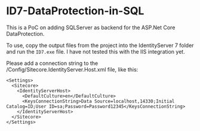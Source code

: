 # ID7-DataProtection-in-SQL
This is a PoC on adding SQLServer as backend for the ASP.Net Core DataProtection.

To use, copy the output files from the project into the IdentityServer 7 folder and run the ``ID7.exe`` file. I have not tested this with the IIS integration yet.

Please add a connection string to the /Config/Sitecore.IdentityServer.Host.xml file, like this:
```<?xml version="1.0" encoding="utf-8" ?>
<Settings>
  <Sitecore>
    <IdentityServerHost>
      <DefaultCulture>en</DefaultCulture>
      <KeysConnectionString>Data Source=localhost,14330;Initial Catalog=ID;User ID=sa;Password=Password12345</KeysConnectionString>
    </IdentityServerHost>
  </Sitecore>
</Settings>
